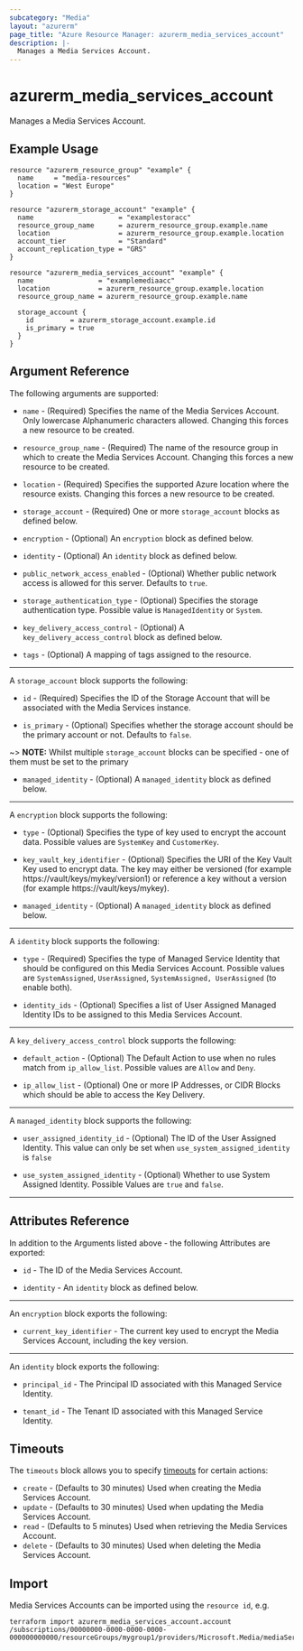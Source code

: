 ```yaml
---
subcategory: "Media"
layout: "azurerm"
page_title: "Azure Resource Manager: azurerm_media_services_account"
description: |-
  Manages a Media Services Account.
---
```


# azurerm_media_services_account

Manages a Media Services Account.

## Example Usage

```hcl
resource "azurerm_resource_group" "example" {
  name     = "media-resources"
  location = "West Europe"
}

resource "azurerm_storage_account" "example" {
  name                     = "examplestoracc"
  resource_group_name      = azurerm_resource_group.example.name
  location                 = azurerm_resource_group.example.location
  account_tier             = "Standard"
  account_replication_type = "GRS"
}

resource "azurerm_media_services_account" "example" {
  name                = "examplemediaacc"
  location            = azurerm_resource_group.example.location
  resource_group_name = azurerm_resource_group.example.name

  storage_account {
    id         = azurerm_storage_account.example.id
    is_primary = true
  }
}
```

## Argument Reference

The following arguments are supported:

* `name` - (Required) Specifies the name of the Media Services Account. Only lowercase Alphanumeric characters allowed. Changing this forces a new resource to be created.

* `resource_group_name` - (Required) The name of the resource group in which to create the Media Services Account. Changing this forces a new resource to be created.

* `location` - (Required) Specifies the supported Azure location where the resource exists. Changing this forces a new resource to be created.

* `storage_account` - (Required) One or more `storage_account` blocks as defined below.

* `encryption` - (Optional) An `encryption` block as defined below.

* `identity` - (Optional) An `identity` block as defined below.
 
* `public_network_access_enabled` - (Optional) Whether public network access is allowed for this server. Defaults to `true`.

* `storage_authentication_type` - (Optional) Specifies the storage authentication type. Possible value is `ManagedIdentity` or `System`.

* `key_delivery_access_control` - (Optional) A `key_delivery_access_control` block as defined below.

* `tags` - (Optional) A mapping of tags assigned to the resource.

---

A `storage_account` block supports the following:

* `id` - (Required) Specifies the ID of the Storage Account that will be associated with the Media Services instance.

* `is_primary` - (Optional) Specifies whether the storage account should be the primary account or not. Defaults to `false`.

~> **NOTE:** Whilst multiple `storage_account` blocks can be specified - one of them must be set to the primary

* `managed_identity` - (Optional) A `managed_identity` block as defined below.

---

A `encryption` block supports the following:

* `type` - (Optional) Specifies the type of key used to encrypt the account data. Possible values are `SystemKey` and `CustomerKey`.

* `key_vault_key_identifier` - (Optional) Specifies the URI of the Key Vault Key used to encrypt data. The key may either be versioned (for example https://vault/keys/mykey/version1) or reference a key without a version (for example https://vault/keys/mykey).

* `managed_identity` - (Optional) A `managed_identity` block as defined below.

---

A `identity` block supports the following:

* `type` - (Required) Specifies the type of Managed Service Identity that should be configured on this Media Services Account. Possible values are `SystemAssigned`, `UserAssigned`, `SystemAssigned, UserAssigned` (to enable both).

* `identity_ids` - (Optional) Specifies a list of User Assigned Managed Identity IDs to be assigned to this Media Services Account.

---

A `key_delivery_access_control` block supports the following:

* `default_action` - (Optional) The Default Action to use when no rules match from `ip_allow_list`. Possible values are `Allow` and `Deny`.

* `ip_allow_list` - (Optional) One or more IP Addresses, or CIDR Blocks which should be able to access the Key Delivery.

---

A `managed_identity` block supports the following:

* `user_assigned_identity_id` - (Optional) The ID of the User Assigned Identity. This value can only be set when `use_system_assigned_identity` is `false`

* `use_system_assigned_identity` - (Optional) Whether to use System Assigned Identity. Possible Values are `true` and `false`.

---

## Attributes Reference

In addition to the Arguments listed above - the following Attributes are exported:

* `id` - The ID of the Media Services Account.

* `identity` - An `identity` block as defined below.

---

An `encryption` block exports the following:

* `current_key_identifier` - The current key used to encrypt the Media Services Account, including the key version.

---

An `identity` block exports the following:

* `principal_id` - The Principal ID associated with this Managed Service Identity.

* `tenant_id` - The Tenant ID associated with this Managed Service Identity.

## Timeouts

The `timeouts` block allows you to specify [timeouts](https://www.terraform.io/language/resources/syntax#operation-timeouts) for certain actions:

* `create` - (Defaults to 30 minutes) Used when creating the Media Services Account.
* `update` - (Defaults to 30 minutes) Used when updating the Media Services Account.
* `read` - (Defaults to 5 minutes) Used when retrieving the Media Services Account.
* `delete` - (Defaults to 30 minutes) Used when deleting the Media Services Account.

## Import

Media Services Accounts can be imported using the `resource id`, e.g.

```shell
terraform import azurerm_media_services_account.account /subscriptions/00000000-0000-0000-0000-000000000000/resourceGroups/mygroup1/providers/Microsoft.Media/mediaServices/account1
```
